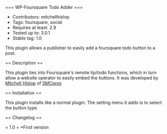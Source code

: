 === WP-Foursquare Todo Adder ===

* Contributors: mitchellhislop
* Tags: foursquare, social
* Requires at least: 2.9
* Tested up to: 3.0.1
* Stable tag: 1.0


This plugin allows a publisher to easily add a foursquare todo button to a post.



== Description ==


This plugin ties into Foursquare's remote tip/todo functions, which in turn allow a website operator to
easily embed the buttons. It was developed by [Mitchell Hislop](http://mitchellhislop.com) of [SMCpros](http://smcpros.com)


== Installation ==


This plugin installs like a normal plugin. The setting menu it adds is to select the button type.


== Changelog ==

= 1.0 =
*First version


